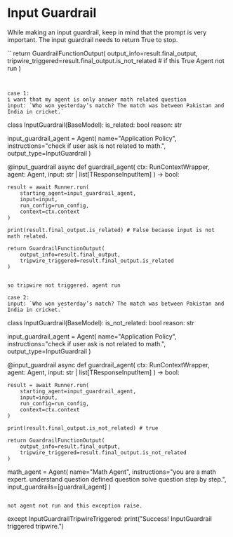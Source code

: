 # Input Guardrail

While making an input guardrail, keep in mind that the prompt is very important. The input guardrail needs to return True to stop.

``
return GuardrailFunctionOutput(
    output_info=result.final_output,
    tripwire_triggered=result.final_output.is_not_related   # if this True Agent not run
)

```


case 1:
i want that my agent is only answer math related question
input: `Who won yesterday’s match? The match was between Pakistan and India in cricket.`

```
class InputGuardrail(BaseModel):
    is_related: bool
    reason: str


input_guardrail_agent = Agent(
    name="Application Policy",
    instructions="check if user ask is not related to math.",
    output_type=InputGuardrail
)



@input_guardrail
async def guardrail_agent(
    ctx: RunContextWrapper,
    agent: Agent,
    input: str | list[TResponseInputItem]
) -> bool:
    
    result = await Runner.run(
        starting_agent=input_guardrail_agent,
        input=input,
        run_config=run_config,
        context=ctx.context
    )

    print(result.final_output.is_related) # False because input is not math related.

    return GuardrailFunctionOutput(
        output_info=result.final_output,
        tripwire_triggered=result.final_output.is_related
    )
```

so tripwire not triggered. agent run

case 2:
input: `Who won yesterday’s match? The match was between Pakistan and India in cricket.`

```
class InputGuardrail(BaseModel):
    is_not_related: bool
    reason: str



input_guardrail_agent = Agent(
    name="Application Policy",
    instructions="check if user ask is not related to math.",
    output_type=InputGuardrail
)



@input_guardrail
async def guardrail_agent(
    ctx: RunContextWrapper,
    agent: Agent,
    input: str | list[TResponseInputItem]
) -> bool:
    
    result = await Runner.run(
        starting_agent=input_guardrail_agent,
        input=input,
        run_config=run_config,
        context=ctx.context
    )

    print(result.final_output.is_not_related) # true 

    return GuardrailFunctionOutput(
        output_info=result.final_output,
        tripwire_triggered=result.final_output.is_not_related
    )




math_agent = Agent(
    name="Math Agent",
    instructions="you are a math expert. understand question defined question solve question step by step.",
    input_guardrails=[guardrail_agent]
)
```

not agent not run and this exception raise.
```
except InputGuardrailTripwireTriggered:
    print("Success! InputGuardrail triggered tripwire.")
```

